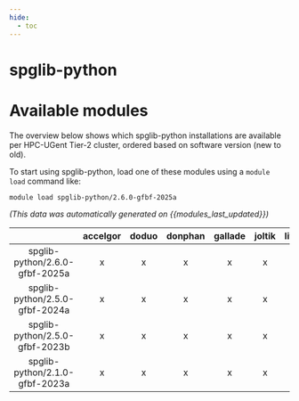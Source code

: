 ```yaml
---
hide:
  - toc
---
```


spglib-python
=============

# Available modules


The overview below shows which spglib-python installations are available per HPC-UGent Tier-2 cluster, ordered based on software version (new to old).

To start using spglib-python, load one of these modules using a `module load` command like:

```shell
module load spglib-python/2.6.0-gfbf-2025a
```

*(This data was automatically generated on {{modules_last_updated}})*

| |accelgor|doduo|donphan|gallade|joltik|litleo|shinx|
| :---: | :---: | :---: | :---: | :---: | :---: | :---: | :---: |
|spglib-python/2.6.0-gfbf-2025a|x|x|x|x|x|x|x|
|spglib-python/2.5.0-gfbf-2024a|x|x|x|x|x|x|x|
|spglib-python/2.5.0-gfbf-2023b|x|x|x|x|x|x|x|
|spglib-python/2.1.0-gfbf-2023a|x|x|x|x|x|x|x|
